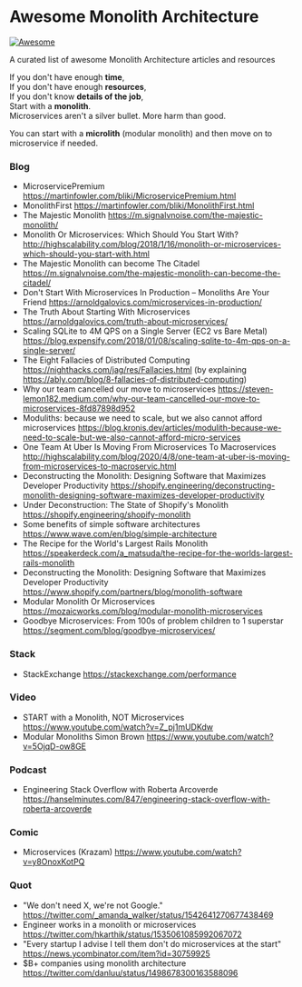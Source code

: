 # Awesome Monolith Architecture
[![Awesome](https://awesome.re/badge-flat2.svg)](https://awesome.re)

A curated list of awesome Monolith Architecture articles and resources

If you don't have enough **time**,  
If you don't have enough **resources**,  
If you don't know **details of the job**,  
Start with a **monolith**.  
Microservices aren't a silver bullet. More harm than good.  

You can start with a **microlith** (modular monolith) and then move on to microservice if needed.  

### Blog
- MicroservicePremium https://martinfowler.com/bliki/MicroservicePremium.html
- MonolithFirst https://martinfowler.com/bliki/MonolithFirst.html
- The Majestic Monolith https://m.signalvnoise.com/the-majestic-monolith/
- Monolith Or Microservices: Which Should You Start With? http://highscalability.com/blog/2018/1/16/monolith-or-microservices-which-should-you-start-with.html
- The Majestic Monolith can become The Citadel https://m.signalvnoise.com/the-majestic-monolith-can-become-the-citadel/
- Don't Start With Microservices In Production – Monoliths Are Your Friend https://arnoldgalovics.com/microservices-in-production/
- The Truth About Starting With Microservices https://arnoldgalovics.com/truth-about-microservices/
- Scaling SQLite to 4M QPS on a Single Server (EC2 vs Bare Metal) https://blog.expensify.com/2018/01/08/scaling-sqlite-to-4m-qps-on-a-single-server/
- The Eight Fallacies of Distributed Computing https://nighthacks.com/jag/res/Fallacies.html (by explaining https://ably.com/blog/8-fallacies-of-distributed-computing)
- Why our team cancelled our move to microservices https://steven-lemon182.medium.com/why-our-team-cancelled-our-move-to-microservices-8fd87898d952
- Moduliths: because we need to scale, but we also cannot afford microservices https://blog.kronis.dev/articles/modulith-because-we-need-to-scale-but-we-also-cannot-afford-micro-services
- One Team At Uber Is Moving From Microservices To Macroservices http://highscalability.com/blog/2020/4/8/one-team-at-uber-is-moving-from-microservices-to-macroservic.html
- Deconstructing the Monolith: Designing Software that Maximizes Developer Productivity https://shopify.engineering/deconstructing-monolith-designing-software-maximizes-developer-productivity
- Under Deconstruction: The State of Shopify's Monolith https://shopify.engineering/shopify-monolith
- Some benefits of simple software architectures https://www.wave.com/en/blog/simple-architecture
- The Recipe for the World's Largest Rails Monolith https://speakerdeck.com/a_matsuda/the-recipe-for-the-worlds-largest-rails-monolith
- Deconstructing the Monolith: Designing Software that Maximizes Developer Productivity https://www.shopify.com/partners/blog/monolith-software
- Modular Monolith Or Microservices https://mozaicworks.com/blog/modular-monolith-microservices
- Goodbye Microservices: From 100s of problem children to 1 superstar https://segment.com/blog/goodbye-microservices/

### Stack
- StackExchange https://stackexchange.com/performance

### Video
- START with a Monolith, NOT Microservices https://www.youtube.com/watch?v=Z_pj1mUDKdw
- Modular Monoliths Simon Brown https://www.youtube.com/watch?v=5OjqD-ow8GE

### Podcast
- Engineering Stack Overflow with Roberta Arcoverde https://hanselminutes.com/847/engineering-stack-overflow-with-roberta-arcoverde

### Comic
- Microservices (Krazam) https://www.youtube.com/watch?v=y8OnoxKotPQ

### Quot
- "We don't need X, we're not Google." https://twitter.com/_amanda_walker/status/1542641270677438469
- Engineer works in a monolith or microservices https://twitter.com/hkarthik/status/1535061085992067072
- "Every startup I advise I tell them don't do microservices at the start" https://news.ycombinator.com/item?id=30759925
- $B+ companies using monolith architecture https://twitter.com/danluu/status/1498678300163588096
